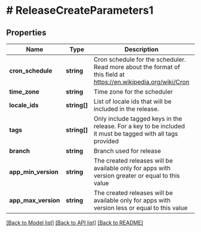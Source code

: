 # # ReleaseCreateParameters1

## Properties

Name | Type | Description | Notes
------------ | ------------- | ------------- | -------------
**cron_schedule** | **string** | Cron schedule for the scheduler. Read more about the format of this field at https://en.wikipedia.org/wiki/Cron | [optional] 
**time_zone** | **string** | Time zone for the scheduler | [optional] 
**locale_ids** | **string[]** | List of locale ids that will be included in the release. | [optional] 
**tags** | **string[]** | Only include tagged keys in the release. For a key to be included it must be tagged with all tags provided | [optional] 
**branch** | **string** | Branch used for release | [optional] 
**app_min_version** | **string** | The created releases will be available only for apps with version greater or equal to this value | [optional] 
**app_max_version** | **string** | The created releases will be available only for apps with version less or equal to this value | [optional] 

[[Back to Model list]](../../README.md#documentation-for-models) [[Back to API list]](../../README.md#documentation-for-api-endpoints) [[Back to README]](../../README.md)


